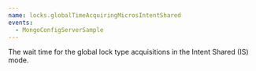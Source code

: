 ```yaml
---
name: locks.globalTimeAcquiringMicrosIntentShared
events:
  - MongoConfigServerSample
---
```


The wait time for the global lock type acquisitions in the Intent Shared (IS) mode.